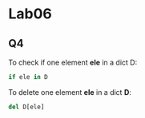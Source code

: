 # Lab06



## Q4



To check if one element **ele** in a dict D:



```python
if ele in D
```



To delete one element **ele** in a dict **D**:



```python
del D[ele]
```


